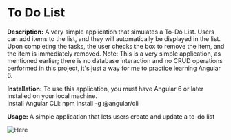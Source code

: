 <h1> To Do List </h1>

<strong>Description:</strong> A very simple application that simulates a To-Do List. Users can add items to the list, and they will automatically
be displayed in the list. Upon completing the tasks, the user checks the box to remove the item, and the item is immediately
removed. Note: This is a very simple application, as mentioned earlier; there is no database interaction and no CRUD operations performed in this project, it's just a way for me to practice learning Angular 6. 

<strong>Installation:</strong> To use this application, you must have Angular 6 or later installed on your local machine.
<br>
Install Angular CLI: npm install -g @angular/cli
<br>

<strong>Usage:</strong> A simple application that lets users create and update a to-do list

![Here](https://j.gifs.com/ZYw0Z6.gif)
